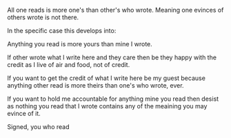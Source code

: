 All one reads is more one's than other's who wrote.
Meaning one evinces of others wrote is not there.

In the specific case this develops into:

Anything you read is more yours than mine I wrote.

If other wrote what I write here and they care then be they happy with the credit as I live of air and food, not of credit.

If you want to get the credit of what I write here be my guest because anything other read is more theirs than one's who wrote, ever.

If you want to hold me accountable for anything mine you read then desist as nothing you read that I wrote contains any of the meaining you may evince of it.

Signed,
you who read
